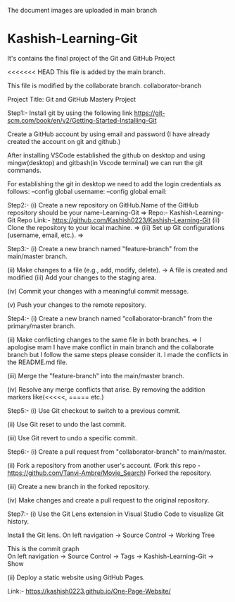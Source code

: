 The document images are uploaded in main branch
# Kashish-Learning-Git
It's contains the final project of the Git and GitHub Project 

<<<<<<< HEAD
This file is added by the main branch.

This file is modified by the collaborate branch.
collaborator-branch

Project Title: Git and GitHub Mastery Project

Step1:- Install git by using the following link https://git-scm.com/book/en/v2/Getting-Started-Installing-Git

Create a GitHub account by using email and password 
(I have already created the account on git and github.)

After installing VSCode established the github on desktop and using mingw(desktop) and gitbash(in Vscode terminal) we can run the git commands.

For establishing the git in desktop we need to add the login credentials as follows:
–config global username:
–config global email: 

Step2:- 
(i) Create a new repository on GitHub.Name of the GitHub repository should be your name-Learning-Git
=> Repo:- Kashish-Learning-Git 
Repo Link:-  https://github.com/Kashish0223/Kashish-Learning-Git
(ii) Clone the repository to your local machine.
 => 
(iii) Set up Git configurations (username, email, etc.).
=> 

Step3:- 
(i) Create a new branch named "feature-branch" from the main/master branch.

(ii) Make changes to a file (e.g., add, modify, delete).
-> A file is created and modified
(iii) Add your changes to the staging area.

(iv) Commit your changes with a meaningful commit message.




(v) Push your changes to the remote repository.



Step4:- 
(i) Create a new branch named "collaborator-branch" from the primary/master branch.


(ii)  Make conflicting changes to the same file in both branches.
=> I apologise mam I have make conflict in main branch and the collaborate branch but I follow the same steps please consider it.
I made the conflicts in the README.md file.

(iii)  Merge the "feature-branch" into the main/master branch.


(iv) Resolve any merge conflicts that arise.
By removing the addition markers like(<<<<<, ===== etc.)

Step5:- 
(i)  Use Git checkout to switch to a previous commit.


(ii)  Use Git reset to undo the last commit.



(iii)  Use Git revert to undo a specific commit.


Step6:- 
(i) Create a pull request from "collaborator-branch" to main/master.



(ii)  Fork a repository from another user's account. (Fork this repo - https://github.com/Tanvi-Ambre/Movie_Search)
Forked the repository.

(iii) Create a new branch in the forked repository.


(iv)  Make changes and create a pull request to the original repository.



Step7:- 
(i) Use the Git Lens extension in Visual Studio Code to visualize Git history.

Install the Git lens.
On left navigation -> Source Control -> Working Tree 


This is the commit graph  
On left navigation -> Source Control -> Tags -> Kashish-Learning-Git -> Show 



(ii) Deploy a static website using GitHub Pages.

Link:- https://kashish0223.github.io/One-Page-Website/
